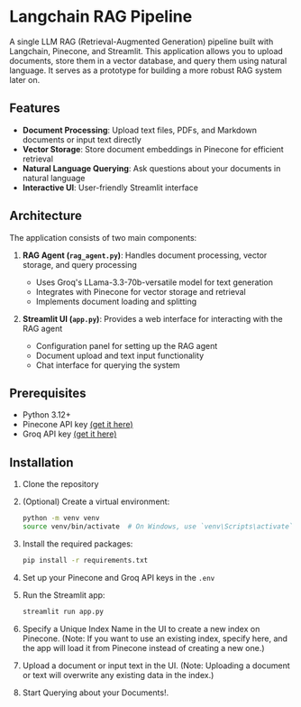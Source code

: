 # Langchain RAG Pipeline

A single LLM RAG (Retrieval-Augmented Generation) pipeline built with Langchain, Pinecone, and Streamlit. This application allows you to upload documents, store them in a vector database, and query them using natural language. It serves as a prototype for building a more robust RAG system later on.

## Features

- **Document Processing**: Upload text files, PDFs, and Markdown documents or input text directly
- **Vector Storage**: Store document embeddings in Pinecone for efficient retrieval
- **Natural Language Querying**: Ask questions about your documents in natural language
- **Interactive UI**: User-friendly Streamlit interface

## Architecture

The application consists of two main components:

1. **RAG Agent (`rag_agent.py`)**: Handles document processing, vector storage, and query processing
   - Uses Groq's LLama-3.3-70b-versatile model for text generation
   - Integrates with Pinecone for vector storage and retrieval
   - Implements document loading and splitting

2. **Streamlit UI (`app.py`)**: Provides a web interface for interacting with the RAG agent
   - Configuration panel for setting up the RAG agent
   - Document upload and text input functionality
   - Chat interface for querying the system

## Prerequisites

- Python 3.12+
- Pinecone API key [(get it here)](https://docs.pinecone.io/guides/projects/manage-api-keys)
- Groq API key [(get it here)](https://console.groq.com/keys)

## Installation

1. Clone the repository

2. (Optional) Create a virtual environment:
   ```bash
   python -m venv venv
   source venv/bin/activate  # On Windows, use `venv\Scripts\activate`
3. Install the required packages:
   ```bash
   pip install -r requirements.txt
4. Set up your Pinecone and Groq API keys in the `.env`
5. Run the Streamlit app:
   ```bash
   streamlit run app.py      
6. Specify a Unique Index Name in the UI to create a new index on Pinecone. (Note: If you want to use an existing index, specify here, and the app will load it from Pinecone instead of creating a new one.)
7. Upload a document or input text in the UI. (Note: Uploading a document or text will overwrite any existing data in the index.) 
8. Start Querying about your Documents!.
